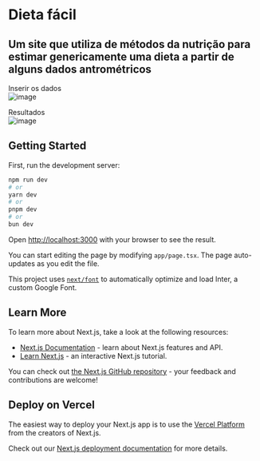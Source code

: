# Dieta fácil 

## Um site que utiliza de métodos da nutrição para estimar genericamente uma dieta a partir de alguns dados antrométricos <br/>

Inserir os dados <br/>
![image](https://github.com/yokotaerik/dieta_facil/assets/142221764/70bb6a8d-ada1-44cd-935e-ecf81fc6fbe1) <br/>

Resultados <br/>
![image](https://github.com/yokotaerik/dieta_facil/assets/142221764/68009e4c-9bad-4e8b-9200-bc62d8bc3c7e)


## Getting Started

First, run the development server:

```bash
npm run dev
# or
yarn dev
# or
pnpm dev
# or
bun dev
```

Open [http://localhost:3000](http://localhost:3000) with your browser to see the result.

You can start editing the page by modifying `app/page.tsx`. The page auto-updates as you edit the file.

This project uses [`next/font`](https://nextjs.org/docs/basic-features/font-optimization) to automatically optimize and load Inter, a custom Google Font.

## Learn More

To learn more about Next.js, take a look at the following resources:

- [Next.js Documentation](https://nextjs.org/docs) - learn about Next.js features and API.
- [Learn Next.js](https://nextjs.org/learn) - an interactive Next.js tutorial.

You can check out [the Next.js GitHub repository](https://github.com/vercel/next.js/) - your feedback and contributions are welcome!

## Deploy on Vercel

The easiest way to deploy your Next.js app is to use the [Vercel Platform](https://vercel.com/new?utm_medium=default-template&filter=next.js&utm_source=create-next-app&utm_campaign=create-next-app-readme) from the creators of Next.js.

Check out our [Next.js deployment documentation](https://nextjs.org/docs/deployment) for more details.
